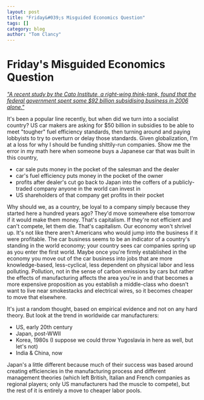 ```yaml
---
layout: post
title: "Friday&#039;s Misguided Economics Question"
tags: []
category: blog
author: "Tom Clancy"
---
```


# Friday&#039;s Misguided Economics Question

<a href="http://www.economist.com/business/displaystory.cfm?story_id=12341844&amp;fsrc=rss" title="might require a login, sorry sucker" target="_blank"><em>"A recent study by the Cato Institute, a right-wing think-tank, found that the federal government spent some $92 billion subsidising business in 2006 alone."</em></a>

It's been a popular line recently, but when did we turn into a socialist country? US car makers are asking for $50 billion in subsidies to be able to meet "tougher" fuel efficiency standards, then turning around and paying lobbyists to try to overturn or delay those standards. Given globalization, I'm at a loss for why I should be funding shittily-run companies. Show me the error in my math here when someone buys a Japanese car that was built in this country,
<ul>
	<li>car sale puts money in the pocket of the salesman and the dealer</li>
	<li>car's fuel efficiency puts money in the pocket of the owner</li>
	<li>profits after dealer's cut go back to Japan into the coffers of a publicly-traded company anyone in the world can invest in</li>
	<li>US shareholders of that company get profits in their pocket</li>
</ul>
Why should we, as a country, be loyal to a company simply because they started here a hundred years ago? They'd move somewhere else tomorrow if it would make them money. That's capitalism. If they're not efficient and can't compete, let them die. That's capitalism. Our economy won't shrivel up. It's not like there aren't Americans who would jump into the business if it were profitable. The car business seems to be an indicator of a country's standing in the world economy; your country sees car companies spring up as you enter the first world. Maybe once you're firmly established in the economy you move out of the car business into jobs that are more knowledge-based, less-cyclical, less dependent on physical labor and less polluting. Pollution, not in the sense of carbon emissions by cars but rather the effects of manufacturing affects the area you're in and that becomes a more expensive proposition as you establish a middle-class who doesn't want to live near smokestacks and electrical wires, so it becomes cheaper to move that elsewhere.

It's just a random thought, based on empirical evidence and not on any hard theory. But look at the trend in worldwide car manufacturers:
<ul>
	<li>US, early 20th century</li>
	<li>Japan, post-WWII</li>
	<li>Korea, 1980s (I suppose we could throw Yugoslavia in here as well, but let's not)</li>
	<li>India &amp; China, now</li>
</ul>
Japan's a little different because much of their success was based around creating efficiencies in the manufacturing process and different management theories (which left British, Italian and French companies as regional players; only US manufacturers had the muscle to compete), but the rest of it is entirely a move to cheaper labor pools.
